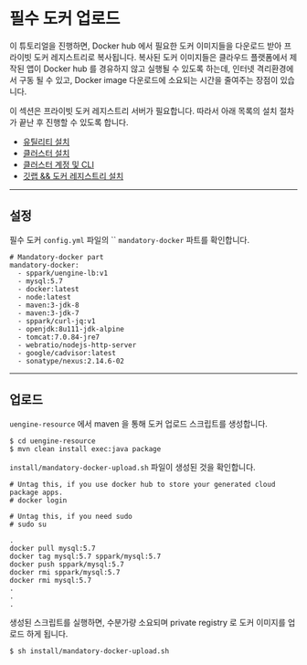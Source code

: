 # 필수 도커 업로드

이 튜토리얼을 진행하면, Docker hub 에서 필요한 도커 이미지들을 다운로드 받아 프라이빗 도커 레지스트리로 복사됩니다. 복사된 도커 이미지들은 클라우드 플랫폼에서 
제작된 앱이 Docker hub 를 경유하지 않고 실행될 수 있도록 하는데, 인터넷 격리환경에서 구동 될 수 있고, Docker image 다운로드에 소요되는 시간을 줄여주는 장점이 있습니다. 

이 섹션은 프라이빗 도커 레지스트리 서버가 필요합니다. 따라서 아래 목록의 설치 절차가 끝난 후 진행할 수 있도록 합니다.

- [유틸리티 설치](infra/install-util.md)
- [클러스터 설치](infra/install-cluster.md)
- [클러스터 계정 및 CLI](infra/install-cluster-user.md)
- [깃랩 && 도커 레지스트리 설치](infra/install-gitlab.md)

---
## 설정

필수 도커  `config.yml` 파일의 `` `mandatory-docker` 파트를 확인합니다. 

```
# Mandatory-docker part
mandatory-docker:
  - sppark/uengine-lb:v1
  - mysql:5.7
  - docker:latest
  - node:latest
  - maven:3-jdk-8
  - maven:3-jdk-7
  - sppark/curl-jq:v1
  - openjdk:8u111-jdk-alpine
  - tomcat:7.0.84-jre7
  - webratio/nodejs-http-server
  - google/cadvisor:latest
  - sonatype/nexus:2.14.6-02
```


---
## 업로드

`uengine-resource` 에서 maven 을 통해 도커 업로드 스크립트를 생성합니다.

```
$ cd uengine-resource
$ mvn clean install exec:java package
```

`install/mandatory-docker-upload.sh` 파일이 생성된 것을 확인합니다.

```
# Untag this, if you use docker hub to store your generated cloud package apps.
# docker login

# Untag this, if you need sudo
# sudo su

.
docker pull mysql:5.7
docker tag mysql:5.7 sppark/mysql:5.7
docker push sppark/mysql:5.7
docker rmi sppark/mysql:5.7
docker rmi mysql:5.7
.
.
.
```

생성된 스크립트를 실행하면, 수분가량 소요되며 private registry 로 도커 이미지를 업로드 하게 됩니다.

```
$ sh install/mandatory-docker-upload.sh
```







